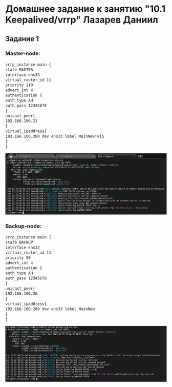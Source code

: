 # Домашнее задание к занятию "10.1 Keepalived/vrrp" Лазарев Даниил
## Задание 1
### Master-node:
```
vrrp_instance main {
state MASTER
interface ens33
virtual_router_id 11
priority 110
advert_int 4
authentication {
auth_type AH
auth_pass 12345678
}
unicast_peer{
192.168.100.21
}
virtual_ipaddress{
192.168.100.200 dev ens33 label MainNew:vip
}
}
```
![Скриншот-1](https://github.com/n123tw/srlb-homework/blob/main/10-1/img/1.jpg)

### Backup-node:
```
vrrp_instance main {
state BACKUP
interface ens33
virtual_router_id 11
priority 50
advert_int 4
authentication {
auth_type AH
auth_pass 12345678
}
unicast_peer{
192.168.100.26
}
virtual_ipaddress{
192.168.100.200 dev ens33 label MainNew
}
}
```
![Скриншот-2](https://github.com/n123tw/srlb-homework/blob/main/10-1/img/2.jpg)